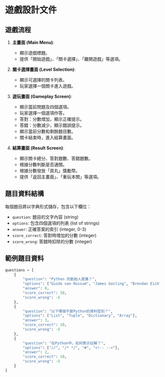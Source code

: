 # 遊戲設計文件

## 遊戲流程
1. **主畫面 (Main Menu)**:
   - 顯示遊戲標題。
   - 提供「開始遊戲」、「關卡選擇」、「離開遊戲」等選項。

2. **關卡選擇畫面 (Level Selection)**:
   - 顯示可選擇的關卡列表。
   - 玩家選擇一個關卡進入遊戲。

3. **遊玩畫面 (Gameplay Screen)**:
   - 顯示當前問題及四個選項。
   - 玩家選擇一個選項作答。
   - 答對：分數增加，顯示正確提示。
   - 答錯：分數減少，顯示錯誤提示。
   - 顯示當前分數和剩餘題目數。
   - 關卡結束時，進入結算畫面。

4. **結算畫面 (Result Screen)**:
   - 顯示關卡總分、答對題數、答錯題數。
   - 根據分數判斷是否通關。
   - 根據分數發放「貢丸」獎勵幣。
   - 提供「返回主畫面」、「重玩本關」等選項。

## 題目資料結構
每個題目將以字典形式儲存，包含以下欄位：
- `question`: 題目的文字內容 (string)
- `options`: 包含四個選項的列表 (list of strings)
- `answer`: 正確答案的索引 (integer, 0-3)
- `score_correct`: 答對時增加的分數 (integer)
- `score_wrong`: 答錯時扣除的分數 (integer)

## 範例題目資料
```python
questions = [
    {
        "question": "Python 的創始人是誰？",
        "options": ["Guido van Rossum", "James Gosling", "Brendan Eich", "Bjarne Stroustrup"],
        "answer": 0,
        "score_correct": 10,
        "score_wrong": -5
    },
    {
        "question": "以下哪個不是Python的資料型別？",
        "options": ["List", "Tuple", "Dictionary", "Array"],
        "answer": 3,
        "score_correct": 10,
        "score_wrong": -5
    },
    {
        "question": "在Python中，如何表示註解？",
        "options": ["//", "/* */", "#", "<!-- -->"],
        "answer": 2,
        "score_correct": 10,
        "score_wrong": -5
    }
]
```

